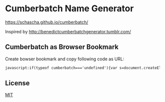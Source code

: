 # Cumberbatch Name Generator

https://schascha.github.io/cumberbatch/

Inspired by http://benedictcumberbatchgenerator.tumblr.com/

## Cumberbatch as Browser Bookmark

Create bowser bookmark and copy following code as URL:

```html
javascript:if(typeof cumberbatch==='undefined'){var s=document.createElement('script');s.src='https://schascha.github.io/cumberbatch/cumberbatch.js';s.onload=function() {cumberbatch.render();cumberbatch.generate()};document.body.appendChild(s);}else{cumberbatch.generate();}
```

## License

[MIT](./LICENSE)

